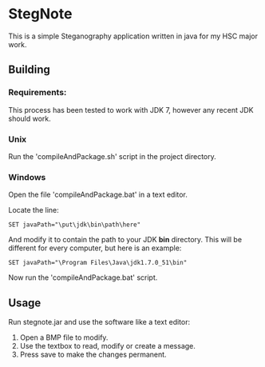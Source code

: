 # StegNote

This is a simple Steganography application written in java for my HSC major work.

## Building

### Requirements:

This process has been tested to work with JDK 7, however any recent JDK should work.

### Unix

Run the 'compileAndPackage.sh' script in the project directory.

### Windows

Open the file 'compileAndPackage.bat' in a text editor.

Locate the line:

    SET javaPath="\put\jdk\bin\path\here"

And modify it to contain the path to your JDK **bin** directory.
This will be different for every computer, but here is an example:

    SET javaPath="\Program Files\Java\jdk1.7.0_51\bin"

Now run the 'compileAndPackage.bat' script.

## Usage

Run stegnote.jar and use the software like a text editor:

1.  Open a BMP file to modify.
2.  Use the textbox to read, modify or create a message.
3.  Press save to make the changes permanent.
